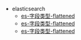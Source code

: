 - elasticsearch
  - [es-字段类型-flattened](flattened/es-字段类型-flattened.md)
  - [es-字段类型-flattened](flattened/es-字段类型-flattened.md)
  - [es-字段类型-flattened](flattened/es-字段类型-flattened.md)
